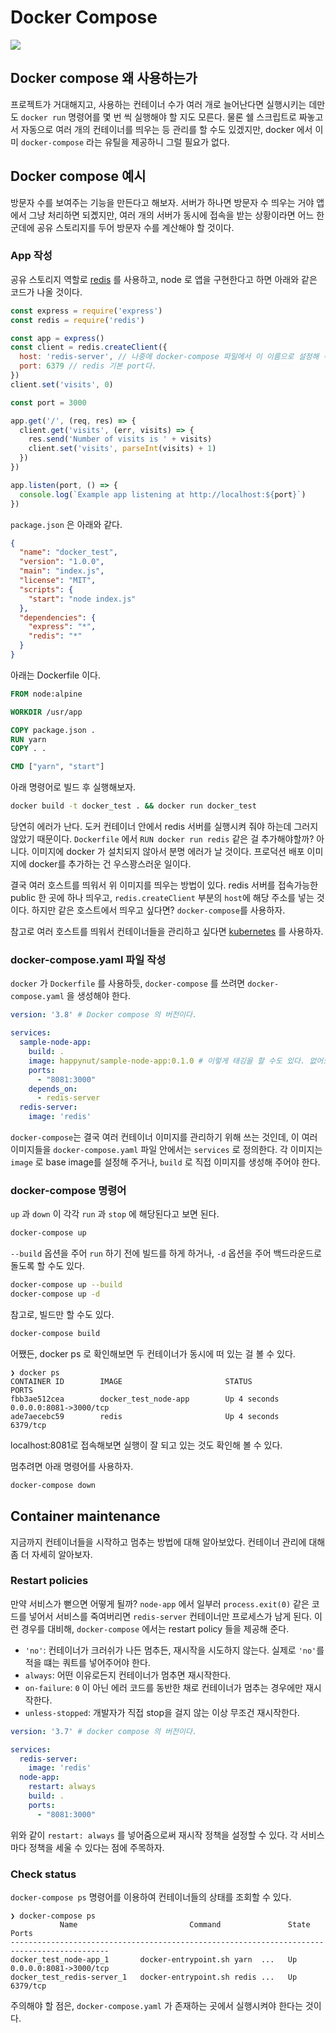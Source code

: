 # Docker Compose

![](https://miro.medium.com/max/1000/1*JK4VDnsrF6YnAb2nyhMsdQ.png)

## Docker compose 왜 사용하는가

프로젝트가 거대해지고, 사용하는 컨테이너 수가 여러 개로 늘어난다면 실행시키는 데만도 `docker run` 명령어를 몇 번 씩 실행해야 할 지도 모른다.
물론 쉘 스크립트로 짜놓고서 자동으로 여러 개의 컨테이너를 띄우는 등 관리를 할 수도 있겠지만, docker 에서 이미 `docker-compose` 라는 유틸을
제공하니 그럴 필요가 없다.

## Docker compose 예시

방문자 수를 보여주는 기능을 만든다고 해보자. 서버가 하나면 방문자 수 띄우는 거야 앱에서 그냥 처리하면 되곘지만,
여러 개의 서버가 동시에 접속을 받는 상황이라면 어느 한 군데에 공유 스토리지를 두어 방문자 수를 계산해야 할 것이다.

### App 작성

공유 스토리지 역할로 [redis](https://redis.io/) 를 사용하고, node 로 앱을 구현한다고 하면 아래와 같은 코드가 나올 것이다.

```javascript
const express = require('express')
const redis = require('redis')

const app = express()
const client = redis.createClient({
  host: 'redis-server', // 나중에 docker-compose 파일에서 이 이름으로 설정해 주어야 한다.
  port: 6379 // redis 기본 port다.
})
client.set('visits', 0)

const port = 3000

app.get('/', (req, res) => {
  client.get('visits', (err, visits) => {
    res.send('Number of visits is ' + visits)
    client.set('visits', parseInt(visits) + 1)
  })
})

app.listen(port, () => {
  console.log(`Example app listening at http://localhost:${port}`)
})
```

`package.json` 은 아래와 같다.

```json
{
  "name": "docker_test",
  "version": "1.0.0",
  "main": "index.js",
  "license": "MIT",
  "scripts": {
    "start": "node index.js"
  },
  "dependencies": {
    "express": "*",
    "redis": "*"
  }
}
```

아래는 Dockerfile 이다.

```dockerfile
FROM node:alpine

WORKDIR /usr/app

COPY package.json .
RUN yarn
COPY . .

CMD ["yarn", "start"]
```

아래 명령어로 빌드 후 실행해보자.

```bash
docker build -t docker_test . && docker run docker_test
```

당연히 에러가 난다. 도커 컨테이너 안에서 redis 서버를 실행시켜 줘야 하는데 그러지 않았기 때문이다. `Dockerfile` 에서
`RUN docker run redis` 같은 걸 추가해야할까? 아니다. 이미지에 docker 가 설치되지 않아서 분명 에러가 날 것이다.
프로덕션 배포 이미지에 docker를 추가하는 건 우스꽝스러운 일이다.

결국 여러 호스트를 띄워서 위 이미지를 띄우는 방법이 있다. redis 서버를 접속가능한 public 한 곳에 하나 띄우고,
`redis.createClient` 부분의 `host`에 해당 주소를 넣는 것이다. 하지만 같은 호스트에서 띄우고 싶다면? `docker-compose`를 사용하자.

참고로 여러 호스트를 띄워서 컨테이너들을 관리하고 싶다면 [kubernetes](../kubernetes/k8s) 를 사용하자.

### docker-compose.yaml 파일 작성

`docker` 가 `Dockerfile` 를 사용하듯, `docker-compose` 를 쓰려면 `docker-compose.yaml` 을 생성해야 한다.

```yaml
version: '3.8' # Docker compose 의 버전이다.

services:
  sample-node-app:
    build: .
    image: happynut/sample-node-app:0.1.0 # 이렇게 태깅을 할 수도 있다. 없어도 상관 없음.
    ports:
      - "8081:3000"
    depends_on:
      - redis-server
  redis-server:
    image: 'redis'
```

`docker-compose`는 결국 여러 컨테이너 이미지를 관리하기 위해 쓰는 것인데, 이 여러 이미지들을 `docker-compose.yaml` 파일
안에서는 `services` 로 정의한다. 각 이미지는 `image` 로 base image를 설정해 주거나, `build` 로 직접 이미지를 생성해 주어야 한다.

### docker-compose 명령어

`up` 과 `down` 이 각각 `run` 과 `stop` 에 해당된다고 보면 된다.

```bash
docker-compose up
```

`--build` 옵션을 주어 `run` 하기 전에 빌드를 하게 하거나, `-d` 옵션을 주어 백드라운드로 돌도록 할 수도 있다.

```bash
docker-compose up --build
docker-compose up -d
```

참고로, 빌드만 할 수도 있다.

```bash
docker-compose build
```

어쨌든, docker ps 로 확인해보면 두 컨테이너가 동시에 떠 있는 걸 볼 수 있다.

```
❯ docker ps
CONTAINER ID        IMAGE                       STATUS              PORTS                 
fbb3ae512cea        docker_test_node-app        Up 4 seconds        0.0.0.0:8081->3000/tcp
ade7aecebc59        redis                       Up 4 seconds        6379/tcp              
```

localhost:8081로 접속해보면 실행이 잘 되고 있는 것도 확인해 볼 수 있다.

멈추려면 아래 명령어를 사용하자.

```bash
docker-compose down
```

## Container maintenance

지금까지 컨테이너들을 시작하고 멈추는 방법에 대해 알아보았다. 컨테이너 관리에 대해 좀 더 자세히 알아보자.

### Restart policies
 
만약 서비스가 뻗으면 어떻게 될까? `node-app` 에서 일부러 `process.exit(0)` 같은 코드를 넣어서 서비스를 죽여버리면
`redis-server` 컨테이너만 프로세스가 남게 된다. 이런 경우를 대비해, `docker-compose` 에서는 restart policy 들을 제공해 준다.

- `'no'`: 컨테이너가 크러쉬가 나든 멈추든, 재시작을 시도하지 않는다. 실제로 `'no'`를 적을 떄는 쿼트를 넣어주어야 한다.
- `always`: 어떤 이유로든지 컨테이너가 멈추면 재시작한다.
- `on-failure`: `0` 이 아닌 에러 코드를 동반한 채로 컨테이너가 멈추는 경우에만 재시작한다.
- `unless-stopped`: 개발자가 직접 stop을 걸지 않는 이상 무조건 재시작한다.

```yaml
version: '3.7' # docker compose 의 버전이다.

services:
  redis-server:
    image: 'redis'
  node-app:
    restart: always
    build: .
    ports:
      - "8081:3000"
```

위와 같이 `restart: always` 를 넣어줌으로써 재시작 정책을 설정할 수 있다. 각 서비스마다 정책을 세울 수 있다는 점에 주목하자.

### Check status

`docker-compose ps` 명령어를 이용하여 컨테이너들의 상태를 조회할 수 있다.

```
❯ docker-compose ps
           Name                         Command               State           Ports
--------------------------------------------------------------------------------------------
docker_test_node-app_1       docker-entrypoint.sh yarn  ...   Up      0.0.0.0:8081->3000/tcp
docker_test_redis-server_1   docker-entrypoint.sh redis ...   Up      6379/tcp
``` 

주의해야 할 점은, `docker-compose.yaml` 가 존재하는 곳에서 실행시켜야 한다는 것이다.
